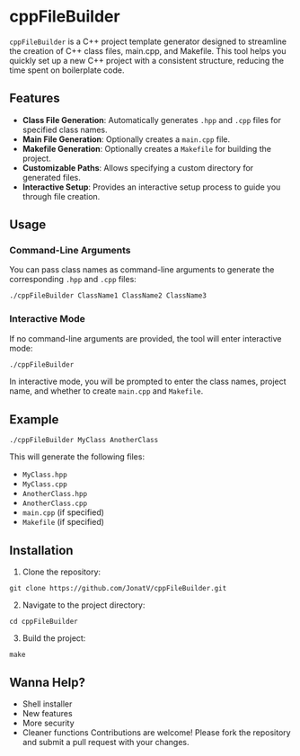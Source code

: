 # cppFileBuilder
`cppFileBuilder` is a C++ project template generator designed to streamline the creation of C++ class files, main.cpp, and Makefile. This tool helps you quickly set up a new C++ project with a consistent structure, reducing the time spent on boilerplate code.

## Features

- **Class File Generation**: Automatically generates `.hpp` and `.cpp` files for specified class names.
- **Main File Generation**: Optionally creates a `main.cpp` file.
- **Makefile Generation**: Optionally creates a `Makefile` for building the project.
- **Customizable Paths**: Allows specifying a custom directory for generated files.
- **Interactive Setup**: Provides an interactive setup process to guide you through file creation.
## Usage
### Command-Line Arguments
You can pass class names as command-line arguments to generate the corresponding `.hpp` and `.cpp` files:
```bash
./cppFileBuilder ClassName1 ClassName2 ClassName3
```

### Interactive Mode
If no command-line arguments are provided, the tool will enter interactive mode:
```bash
./cppFileBuilder
```
In interactive mode, you will be prompted to enter the class names, project name, and whether to create `main.cpp` and `Makefile`.

## Example
```shell
./cppFileBuilder MyClass AnotherClass
```
This will generate the following files:

- `MyClass.hpp`
- `MyClass.cpp`
- `AnotherClass.hpp`
- `AnotherClass.cpp`
- `main.cpp` (if specified)
- `Makefile` (if specified)

## Installation
1. Clone the repository:
```shell
git clone https://github.com/JonatV/cppFileBuilder.git
```
2. Navigate to the project directory:
```shell
cd cppFileBuilder
```
3. Build the project:
```shell
make
```
## Wanna Help?
- Shell installer
- New features
- More security
- Cleaner functions
Contributions are welcome! Please fork the repository and submit a pull request with your changes.
